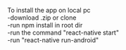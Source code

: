 To install the app on local pc <br/>
-download .zip or clone <br/>
-run npm install in root dir <br/>
-run the command "react-native start" <br/>
-run "react-native run-android" <br/>
